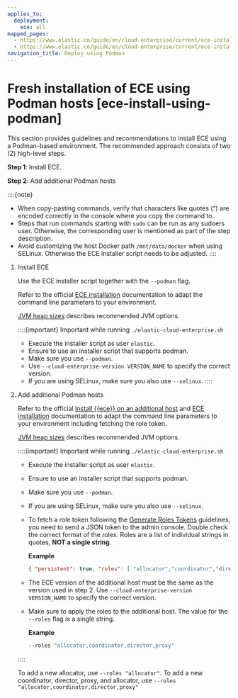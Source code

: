```yaml
---
applies_to:
  deployment:
    ece: all
mapped_pages:
  - https://www.elastic.co/guide/en/cloud-enterprise/current/ece-install-using-podman-cloud.html
  - https://www.elastic.co/guide/en/cloud-enterprise/current/ece-install-using-podman-onprem.html
navigation_title: Deploy using Podman
---
```


# Fresh installation of ECE using Podman hosts [ece-install-using-podman]

This section provides guidelines and recommendations to install ECE using a Podman-based environment. The recommended approach consists of two (2) high-level steps.

**Step 1**: Install ECE.

**Step 2**: Add additional Podman hosts

::::{note}
* When copy-pasting commands, verify that characters like quotes (“) are encoded correctly in the console where you copy the command to.
* Steps that run commands starting with `sudo` can be run as any sudoers user. Otherwise, the corresponding user is mentioned as part of the step description.
* Avoid customizing the host Docker path `/mnt/data/docker` when using SELinux. Otherwise the ECE installer script needs to be adjusted.
::::

1. Install ECE

    Use the ECE installer script together with the `--podman` flag.

    Refer to the official [ECE installation](./install-ece-procedures.md) documentation to adapt the command line parameters to your environment.

    [JVM heap sizes](ece-jvm.md) describes recommended JVM options.

    ::::{important} 
    Important while running `./elastic-cloud-enterprise.sh`

    * Execute the installer script as user `elastic`.
    * Ensure to use an installer script that supports podman.
    * Make sure you use `--podman`.
    * Use `--cloud-enterprise-version VERSION_NAME` to specify the correct version.
    * If you are using SELinux, make sure you also use `--selinux`.
    ::::

2. Add additional Podman hosts

    Refer to the official [Install {{ece}} on an additional host](install-ece-on-additional-hosts.md) and [ECE installation](./install-ece-procedures.md) documentation to adapt the command line parameters to your environment including fetching the role token.

    [JVM heap sizes](ece-jvm.md) describes recommended JVM options.

    ::::{important} 
    Important while running `./elastic-cloud-enterprise.sh`

    * Execute the installer script as user `elastic`.
    * Ensure to use an installer script that supports podman.
    * Make sure you use `--podman`.
    * If you are using SELinux, make sure you also use `--selinux`.
    * To fetch a role token following the [Generate Roles Tokens](generate-roles-tokens.md) guidelines, you need to send a JSON token to the admin console. Double check the correct format of the roles. Roles are a list of individual strings in quotes, **NOT a single string**.

        **Example**

        ```json
        { "persistent": true, "roles": [ "allocator","coordinator","director","proxy" ] }
        ```

    * The ECE version of the additional host must be the same as the version used in step 2. Use `--cloud-enterprise-version VERSION_NAME` to specify the correct version.
    * Make sure to apply the roles to the additional host. The value for the `--roles` flag is a single string.

        **Example**

        ```sh
        --roles "allocator,coordinator,director,proxy"
        ```
    ::::


    To add a new allocator, use `--roles "allocator"`. To add a new coordinator, director, proxy, and allocator, use `--roles "allocator,coordinator,director,proxy"`


